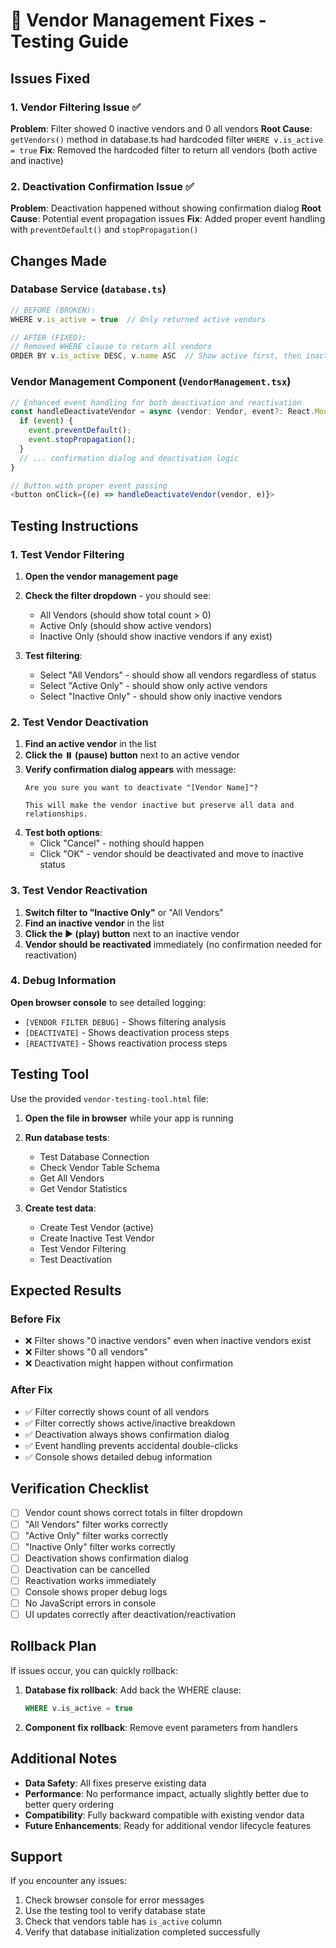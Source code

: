 # 🔧 Vendor Management Fixes - Testing Guide

## Issues Fixed

### 1. **Vendor Filtering Issue** ✅
**Problem**: Filter showed 0 inactive vendors and 0 all vendors
**Root Cause**: `getVendors()` method in database.ts had hardcoded filter `WHERE v.is_active = true`
**Fix**: Removed the hardcoded filter to return all vendors (both active and inactive)

### 2. **Deactivation Confirmation Issue** ✅  
**Problem**: Deactivation happened without showing confirmation dialog
**Root Cause**: Potential event propagation issues
**Fix**: Added proper event handling with `preventDefault()` and `stopPropagation()`

## Changes Made

### Database Service (`database.ts`)
```typescript
// BEFORE (BROKEN):
WHERE v.is_active = true  // Only returned active vendors

// AFTER (FIXED):
// Removed WHERE clause to return all vendors
ORDER BY v.is_active DESC, v.name ASC  // Show active first, then inactive
```

### Vendor Management Component (`VendorManagement.tsx`)
```typescript
// Enhanced event handling for both deactivation and reactivation
const handleDeactivateVendor = async (vendor: Vendor, event?: React.MouseEvent) => {
  if (event) {
    event.preventDefault();
    event.stopPropagation();
  }
  // ... confirmation dialog and deactivation logic
}

// Button with proper event passing
<button onClick={(e) => handleDeactivateVendor(vendor, e)}>
```

## Testing Instructions

### 1. Test Vendor Filtering

1. **Open the vendor management page**
2. **Check the filter dropdown** - you should see:
   - All Vendors (should show total count > 0)
   - Active Only (should show active vendors)
   - Inactive Only (should show inactive vendors if any exist)

3. **Test filtering**:
   - Select "All Vendors" - should show all vendors regardless of status
   - Select "Active Only" - should show only active vendors  
   - Select "Inactive Only" - should show only inactive vendors

### 2. Test Vendor Deactivation

1. **Find an active vendor** in the list
2. **Click the ⏸️ (pause) button** next to an active vendor
3. **Verify confirmation dialog appears** with message:
   ```
   Are you sure you want to deactivate "[Vendor Name]"?
   
   This will make the vendor inactive but preserve all data and relationships.
   ```
4. **Test both options**:
   - Click "Cancel" - nothing should happen
   - Click "OK" - vendor should be deactivated and move to inactive status

### 3. Test Vendor Reactivation

1. **Switch filter to "Inactive Only"** or "All Vendors"
2. **Find an inactive vendor** in the list
3. **Click the ▶️ (play) button** next to an inactive vendor
4. **Vendor should be reactivated** immediately (no confirmation needed for reactivation)

### 4. Debug Information

**Open browser console** to see detailed logging:
- `[VENDOR FILTER DEBUG]` - Shows filtering analysis
- `[DEACTIVATE]` - Shows deactivation process steps
- `[REACTIVATE]` - Shows reactivation process steps

## Testing Tool

Use the provided `vendor-testing-tool.html` file:

1. **Open the file in browser** while your app is running
2. **Run database tests**:
   - Test Database Connection
   - Check Vendor Table Schema  
   - Get All Vendors
   - Get Vendor Statistics

3. **Create test data**:
   - Create Test Vendor (active)
   - Create Inactive Test Vendor
   - Test Vendor Filtering
   - Test Deactivation

## Expected Results

### Before Fix
- ❌ Filter shows "0 inactive vendors" even when inactive vendors exist
- ❌ Filter shows "0 all vendors" 
- ❌ Deactivation might happen without confirmation

### After Fix
- ✅ Filter correctly shows count of all vendors
- ✅ Filter correctly shows active/inactive breakdown
- ✅ Deactivation always shows confirmation dialog
- ✅ Event handling prevents accidental double-clicks
- ✅ Console shows detailed debug information

## Verification Checklist

- [ ] Vendor count shows correct totals in filter dropdown
- [ ] "All Vendors" filter works correctly
- [ ] "Active Only" filter works correctly  
- [ ] "Inactive Only" filter works correctly
- [ ] Deactivation shows confirmation dialog
- [ ] Deactivation can be cancelled
- [ ] Reactivation works immediately
- [ ] Console shows proper debug logs
- [ ] No JavaScript errors in console
- [ ] UI updates correctly after deactivation/reactivation

## Rollback Plan

If issues occur, you can quickly rollback:

1. **Database fix rollback**: Add back the WHERE clause:
   ```sql
   WHERE v.is_active = true
   ```

2. **Component fix rollback**: Remove event parameters from handlers

## Additional Notes

- **Data Safety**: All fixes preserve existing data
- **Performance**: No performance impact, actually slightly better due to better query ordering
- **Compatibility**: Fully backward compatible with existing vendor data
- **Future Enhancements**: Ready for additional vendor lifecycle features

## Support

If you encounter any issues:
1. Check browser console for error messages
2. Use the testing tool to verify database state
3. Check that vendors table has `is_active` column
4. Verify that database initialization completed successfully
